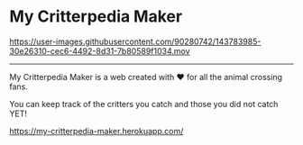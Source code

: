 #  My Critterpedia Maker

https://user-images.githubusercontent.com/90280742/143783985-30e26310-cec6-4492-8d31-7b80589f1034.mov

---


My Critterpedia Maker is a web created with ❤️ for all the animal crossing fans. 

You can keep track of the critters you catch and those you did not catch YET!

https://my-critterpedia-maker.herokuapp.com/




